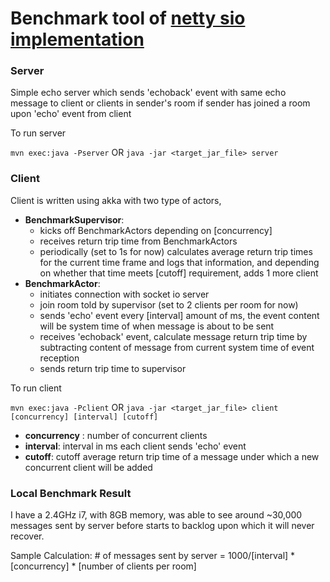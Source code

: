 # Benchmark tool of [netty sio implementation]
### Server
Simple echo server which sends 'echoback' event with same echo message to client or clients in sender's room if sender has joined a room upon 'echo' event from client

To run server

`mvn exec:java -Pserver` OR `java -jar <target_jar_file> server`
### Client
Client is written using akka with two type of actors,

- <b>BenchmarkSupervisor</b>:
    - kicks off BenchmarkActors depending on [concurrency]
    - receives return trip time from BenchmarkActors
    - periodically (set to 1s for now) calculates average return trip times for the current time frame and logs that information, and depending on whether that time meets [cutoff] requirement, adds 1 more client
- <b>BenchmarkActor</b>:
    - initiates connection with socket io server
    - join room told by supervisor (set to 2 clients per room for now)
    - sends 'echo' event every [interval] amount of ms, the event content will be system time of when message is about to be sent
    - receives 'echoback' event, calculate message return trip time by subtracting content of message from current system time of event reception
    - sends return trip time to supervisor

To run client

`mvn exec:java -Pclient` OR `java -jar <target_jar_file> client [concurrency] [interval] [cutoff]`

- <b>concurrency</b> : number of concurrent clients
- <b>interval</b>: interval in ms each client sends 'echo' event
- <b>cutoff</b>: cutoff average return trip time of a message under which a new concurrent client will be added

### Local Benchmark Result

I have a 2.4GHz i7, with 8GB memory, was able to see around ~30,000 messages sent by server before starts to backlog upon which it will never recover.

Sample Calculation: # of messages sent by server = 1000/[interval] * [concurrency] * [number of clients per room]

[netty sio implementation]:https://github.com/mrniko/netty-socketio